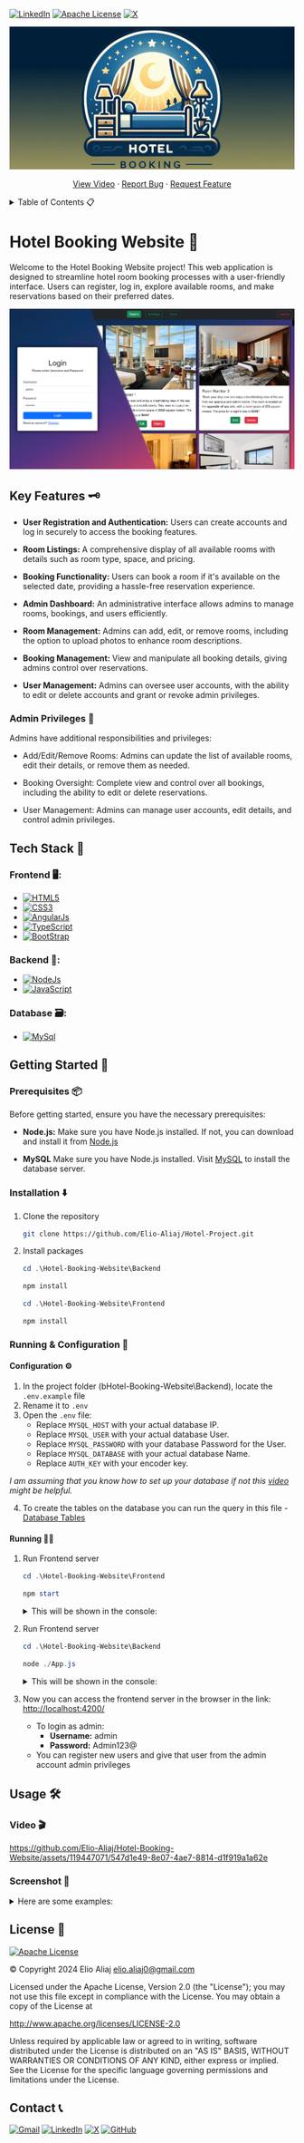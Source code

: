 [![LinkedIn][linkedin-shield]][linkedin-url]
[![Apache License][license-shield]][license-url]
[![X][X-sheild]][X-url]

![Banner](./Assets/Banner.jpeg)

<p align="center">
  <a href="#video-">View Video</a>
    ·
  <a href="https://github.com/Elio-Aliaj/Hotel-Project/issues">Report Bug</a>
    ·
  <a href="https://github.com/Elio-Aliaj/Hotel-Project/issues">Request Feature</a>
</p>

<details>
  <summary>Table of Contents 📋</summary>
  <ol>
    <li>
      <a href="#hotel-booking-website-%EF%B8%8F">Hotel Booking Website 🔰</a>
      <ul>
        <li><a href="#key-features-%EF%B8%8F">Key Features 🔑</a></li>
        <ul>
          <li><a href="#admin-privileges-%EF%B8%8F">Admin Privileges 🔐</a></li>
        </ul> 
        <li><a href="#tech-stack-%EF%B8%8F">Tech Stack 🧰</a></li>
          <ul>
            <li><a href="#frontend-%EF%B8%8F">Frontend 🖥️</a></li>
            <li><a href="#backend-%EF%B8%8F">Backend 🦾</a></li>
            <li><a href="#database-%EF%B8%8F">Database 🗃️</a></li>
          </ul>
      </ul>
    </li>
    <li>
      <a href="#getting-started-">Getting Started 🏁</a>
      <ul>
        <li><a href="#prerequisites-">Prerequisites 📦</a></li>
        <li><a href="#installation-%EF%B8%8F">Installation ⬇️</a></li>
        <li><a href="#running-&-configuration-%EF%B8%8F">Running & Configuration 🚀</a>
          <ul>
        <li><a href="#configuration-%EF%B8%8F">Configuration ⚙️</a>
        <li><a href="#running-%EF%B8%8F">Running 🏃‍♂️</a>
          </ul>
        </li>
      </ul>
    </li>
    <li><a href="#usage-%EF%B8%8F">Usage 🛠️</a>
      <ul>
        <li><a href="#video-">View Video 🎬</a></li>
        <li><a href="#screenshot-">Screenshot 📸</a></li>
      </ul>
    </li>
    <li><a href="#license-">License 🪪</a></li>
    <li><a href="#contact-">Contact 📞</a></li>

  </ol>
</details>

###

###

# Hotel Booking Website 🔰

Welcome to the Hotel Booking Website project! This web application is designed to streamline hotel room booking processes with a user-friendly interface. Users can register, log in, explore available rooms, and make reservations based on their preferred dates.

![Show](./Assets/Show.png)

## Key Features 🗝️

- **User Registration and Authentication:** Users can create accounts and log in securely to access the booking features.

- **Room Listings:** A comprehensive display of all available rooms with details such as room type, space, and pricing.

- **Booking Functionality:** Users can book a room if it's available on the selected date, providing a hassle-free reservation experience.

- **Admin Dashboard:** An administrative interface allows admins to manage rooms, bookings, and users efficiently.

- **Room Management:** Admins can add, edit, or remove rooms, including the option to upload photos to enhance room descriptions.

- **Booking Management:** View and manipulate all booking details, giving admins control over reservations.

- **User Management:** Admins can oversee user accounts, with the ability to edit or delete accounts and grant or revoke admin privileges.

### Admin Privileges 🔐

Admins have additional responsibilities and privileges:

- Add/Edit/Remove Rooms: Admins can update the list of available rooms, edit their details, or remove them as needed.

- Booking Oversight: Complete view and control over all bookings, including the ability to edit or delete reservations.

- User Management: Admins can manage user accounts, edit details, and control admin privileges.

## Tech Stack 🧰

### Frontend 🖥️:

- [![HTML5][HTML5-sheild]][HTML5-url]
- [![CSS3][CSS3-sheild]][CSS3-url]
- [![AngularJs][AngularJs-sheild]][AngularJs-url]
- [![TypeScript][TypeScript-sheild]][TypeScript-url]
- [![BootStrap][Bootstrap-sheild]][Bootstrap-url]

### Backend 🦾:

- [![NodeJs][NodeJs-sheild]][NodeJs-url]
- [![JavaScript][JavaScript-sheild]][JavaScript-url]

### Database 🗃️:

- [![MySql][MySql-sheild]][MySql-url]

## Getting Started 🏁

### Prerequisites 📦

Before getting started, ensure you have the necessary prerequisites:

- **Node.js:** Make sure you have Node.js installed. If not, you can download and install it from [Node.js](https://nodejs.org/en)

- **MySQL** Make sure you have Node.js installed. Visit [MySQL](https://www.mysql.com/) to install the database server.

### Installation ⬇️

1. Clone the repository

   ```bash
   git clone https://github.com/Elio-Aliaj/Hotel-Project.git
   ```

2. Install packages

   ```powershell
   cd .\Hotel-Booking-Website\Backend
   ```

   ```powershell
   npm install
   ```

   ```powershell
   cd .\Hotel-Booking-Website\Frontend
   ```

   ```powershell
   npm install
   ```

### Running & Configuration 🚀

#### Configuration ⚙️

1. In the project folder (bHotel-Booking-Website\Backend), locate the `.env.example` file
2. Rename it to `.env`
3. Open the `.env` file:
   - Replace `MYSQL_HOST` with your actual database IP.
   - Replace `MYSQL_USER` with your actual database User.
   - Replace `MYSQL_PASSWORD` with your database Password for the User.
   - Replace `MYSQL_DATABASE` with your actual database Name.
   - Replace `AUTH_KEY` with your encoder key.

_I am assuming that you know how to set up your database if not this [video](https://www.youtube.com/watch?v=u96rVINbAUI) might be helpful._

4. To create the tables on the database you can run the query in this file - [Database Tables](./Database%20Tabels.sql)

#### Running 🏃‍♂️

1.  Run Frontend server

    ```powershell
    cd .\Hotel-Booking-Website\Frontend
    ```

    ```powershell
    npm start
    ```

    <details>
    <summary>
    This will be shown in the console:
    </summary>
      <code>

        > frontend@0.0.0 start
        > ng serve

        Initial Chunk Files | Names         |  Raw Size
        styles.css          | styles        | 271.49 kB |
        main.js             | main          | 100.19 kB |
        polyfills.js        | polyfills     |  82.71 kB |

                            | Initial Total | 454.38 kB

        Application bundle generation complete. [2.610 seconds]
        Watch mode enabled. Watching for file changes...
        ➜  Local:   http://localhost:4200/

        No output file changes.

        Unchanged output files: 3
        Application bundle generation complete. [0.281 seconds]

    </code>
    </details>

2.  Run Frontend server

    ```powershell
    cd .\Hotel-Booking-Website\Backend
    ```

    ```powershell
    node ./App.js
    ```

    <details>
    <summary>
    This will be shown in the console:
    </summary>
    <code>

        -----------------:: Service listening on port: 3000 ::-----------------

    </code>
    </details>

3.  Now you can access the frontend server in the browser in the link: [http://localhost:4200/](http://localhost:4200/)

    - To login as admin:
      - **Username:** admin
      - **Password:** Admin123@
    - You can register new users and give that user from the admin account admin privileges

## Usage 🛠️

### Video 🎬

https://github.com/Elio-Aliaj/Hotel-Booking-Website/assets/119447071/547d1e49-8e07-4ae7-8814-d1f919a1a62e

### Screenshot 📸

<details>
<summary>
Here are some examples:
</summary>
<img src="Assets/SignUp.png">
<img src="Assets/Login.png">
<img src="Assets/Room_Admin.png">
<img src="Assets/Bookings.png ">
<img src="Assets/users.png">
<img src="Assets/EditRoom.png">
<img src="Assets/UserRoomList.png">
<img src="Assets/BookingUser.png">

</details>

## License 🪪

[![Apache License][license-shield]][license-url]

©️ Copyright 2024 Elio Aliaj <elio.aliaj0@gmail.com>

Licensed under the Apache License, Version 2.0 (the "License");
you may not use this file except in compliance with the License.
You may obtain a copy of the License at

http://www.apache.org/licenses/LICENSE-2.0

Unless required by applicable law or agreed to in writing, software
distributed under the License is distributed on an "AS IS" BASIS,
WITHOUT WARRANTIES OR CONDITIONS OF ANY KIND, either express or implied.
See the License for the specific language governing permissions and
limitations under the License.

## Contact 📞

[![Gmail][Gmail-sheild]][Gmail-url]
[![LinkedIn][linkedin-shield]][linkedin-url]
[![X][X-sheild]][X-url]
[![GitHub][GitHub-sheild]][GitHub-url]

<!-- Links & Logos -->

[linkedin-shield]: https://img.shields.io/badge/LinkedIn-%230A66C2?style=for-the-badge&logo=linkedin
[linkedin-url]: https://www.linkedin.com/in/elio-aliaj-48084a255/
[license-shield]: https://img.shields.io/github/license/Elio-Aliaj/Automated-Website-and-CMS?style=for-the-badge&logo=Apache&logoColor=%23D22128&color=%23D22128
[license-url]: https://github.com/Elio-Aliaj/Hotel-Booking-Website/blob/main/LICENSE
[X-sheild]: https://img.shields.io/badge/Elio%20Aliaj-%23000000?style=for-the-badge&logo=x&labelColor=%23000000
[X-url]: https://twitter.com/Elio_Aliaj
[HTML5-sheild]: https://img.shields.io/badge/HTML5-E34F26?style=for-the-badge&logo=html5&logoColor=%23fff
[HTML5-url]: https://en.wikipedia.org/wiki/HTML5
[CSS3-sheild]: https://img.shields.io/badge/CSS3-1572B6?style=for-the-badge&logo=CSS3
[CSS3-url]: https://css3.com/
[JavaScript-sheild]: https://img.shields.io/badge/Javascript-F7DF1E?style=for-the-badge&logo=javascript&logoColor=%23fff
[JavaScript-url]: https://www.javascript.com/
[NodeJs-sheild]: https://img.shields.io/badge/Node.js-339933?style=for-the-badge&logo=nodedotjs&logoColor=%23fff
[NodeJs-url]: https://nodejs.org/en
[TypeScript-sheild]: https://img.shields.io/badge/TypeScript-3178c6?style=for-the-badge&logo=typescript&logoColor=fff
[TypeScript-url]: https://www.typescriptlang.org/
[AngularJs-sheild]: https://img.shields.io/badge/angular-dd0031?style=for-the-badge&logo=angular&logoColor=fff
[AngularJs-url]: https://angular.io/
[MySql-sheild]: https://img.shields.io/badge/MySQL-f29111?style=for-the-badge&logo=mysql&logoColor=fff
[MySql-url]: https://www.mysql.com/
[Bootstrap-sheild]: https://img.shields.io/badge/Bootstrap-6d2cf1?style=for-the-badge&logo=Bootstrap&logoColor=fff
[Bootstrap-url]: https://getbootstrap.com/
[Gmail-sheild]: https://img.shields.io/badge/Gmail-%23EA4335?style=for-the-badge&logo=gmail&labelColor=%23fff
[Gmail-url]: mailto:elioaliaj0@gmail.com
[GitHub-sheild]: https://img.shields.io/badge/GitHub-%23181717?style=for-the-badge&logo=github
[GitHub-url]: https://github.com/Elio-Aliaj
